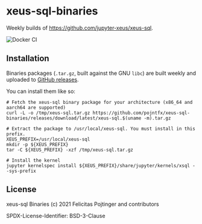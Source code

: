 # xeus-sql-binaries

Weekly builds of https://github.com/jupyter-xeus/xeus-sql.

![Docker CI](https://github.com/pojntfx/xeus-sql-binaries/workflows/Docker%20CI/badge.svg)

## Installation

Binaries packages (`.tar.gz`, built against the GNU `libc`) are built weekly and uploaded to [GitHub releases](https://github.com/pojntfx/xeus-sql-binaries/releases).

You can install them like so:

```shell
# Fetch the xeus-sql binary package for your architecture (x86_64 and aarch64 are supported)
curl -L -o /tmp/xeus-sql.tar.gz https://github.com/pojntfx/xeus-sql-binaries/releases/download/latest/xeus-sql.$(uname -m).tar.gz

# Extract the package to /usr/local/xeus-sql. You must install in this prefix.
XEUS_PREFIX=/usr/local/xeus-sql
mkdir -p ${XEUS_PREFIX}
tar -C ${XEUS_PREFIX} -xzf /tmp/xeus-sql.tar.gz

# Install the kernel
jupyter kernelspec install ${XEUS_PREFIX}/share/jupyter/kernels/xsql --sys-prefix
```

## License

xeus-sql Binaries (c) 2021 Felicitas Pojtinger and contributors

SPDX-License-Identifier: BSD-3-Clause
